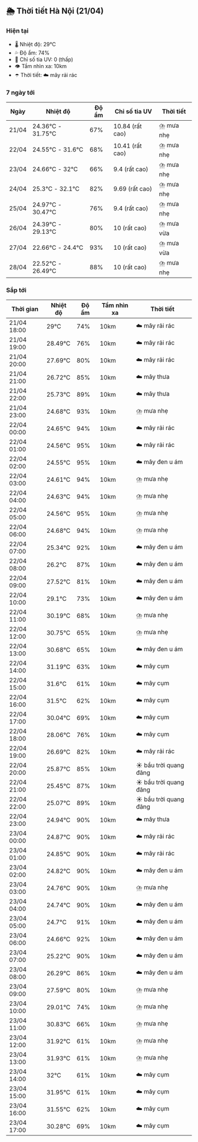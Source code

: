## 🌦️ Thời tiết Hà Nội (21/04)

### Hiện tại

- 🌡️ Nhiệt độ: 29℃
- 💦 Độ ẩm: 74%
- 🌟 Chỉ số tia UV: 0 (thấp)
- 👁️ Tầm nhìn xa: 10km
- ☂️ Thời tiết: ☁️ mây rải rác

### 7 ngày tới

| Ngày | Nhiệt độ | Độ ẩm | Chỉ số tia UV | Thời tiết |
| --- | --- | --- | --- | --- |
| 21/04 | 24.36℃ - 31.75℃ | 67% | 10.84 (rất cao) | ⛈️ mưa nhẹ |
| 22/04 | 24.55℃ - 31.6℃ | 68% | 10.41 (rất cao) | ⛈️ mưa nhẹ |
| 23/04 | 24.66℃ - 32℃ | 66% | 9.4 (rất cao) | ⛈️ mưa nhẹ |
| 24/04 | 25.3℃ - 32.1℃ | 82% | 9.69 (rất cao) | ⛈️ mưa nhẹ |
| 25/04 | 24.97℃ - 30.47℃ | 76% | 9.4 (rất cao) | ⛈️ mưa nhẹ |
| 26/04 | 24.39℃ - 29.13℃ | 80% | 10 (rất cao) | ⛈️ mưa vừa |
| 27/04 | 22.66℃ - 24.4℃ | 93% | 10 (rất cao) | ⛈️ mưa vừa |
| 28/04 | 22.52℃ - 26.49℃ | 88% | 10 (rất cao) | ⛈️ mưa nhẹ |

### Sắp tới

| Thời gian | Nhiệt độ | Độ ẩm | Tầm nhìn xa | Thời tiết |
| --- | --- | --- | --- | --- |
| 21/04 18:00 | 29℃ | 74% | 10km | ☁️ mây rải rác |
| 21/04 19:00 | 28.49℃ | 76% | 10km | ☁️ mây rải rác |
| 21/04 20:00 | 27.69℃ | 80% | 10km | ☁️ mây rải rác |
| 21/04 21:00 | 26.72℃ | 85% | 10km | ☁️ mây thưa |
| 21/04 22:00 | 25.73℃ | 89% | 10km | ☁️ mây thưa |
| 21/04 23:00 | 24.68℃ | 93% | 10km | ⛈️ mưa nhẹ |
| 22/04 00:00 | 24.65℃ | 94% | 10km | ☁️ mây rải rác |
| 22/04 01:00 | 24.56℃ | 95% | 10km | ☁️ mây rải rác |
| 22/04 02:00 | 24.55℃ | 95% | 10km | ☁️ mây đen u ám |
| 22/04 03:00 | 24.61℃ | 94% | 10km | ⛈️ mưa nhẹ |
| 22/04 04:00 | 24.63℃ | 94% | 10km | ⛈️ mưa nhẹ |
| 22/04 05:00 | 24.56℃ | 95% | 10km | ⛈️ mưa nhẹ |
| 22/04 06:00 | 24.68℃ | 94% | 10km | ⛈️ mưa nhẹ |
| 22/04 07:00 | 25.34℃ | 92% | 10km | ☁️ mây đen u ám |
| 22/04 08:00 | 26.2℃ | 87% | 10km | ☁️ mây đen u ám |
| 22/04 09:00 | 27.52℃ | 81% | 10km | ☁️ mây đen u ám |
| 22/04 10:00 | 29.1℃ | 73% | 10km | ☁️ mây đen u ám |
| 22/04 11:00 | 30.19℃ | 68% | 10km | ⛈️ mưa nhẹ |
| 22/04 12:00 | 30.75℃ | 65% | 10km | ⛈️ mưa nhẹ |
| 22/04 13:00 | 30.68℃ | 65% | 10km | ☁️ mây đen u ám |
| 22/04 14:00 | 31.19℃ | 63% | 10km | ☁️ mây cụm |
| 22/04 15:00 | 31.6℃ | 61% | 10km | ☁️ mây cụm |
| 22/04 16:00 | 31.5℃ | 62% | 10km | ☁️ mây cụm |
| 22/04 17:00 | 30.04℃ | 69% | 10km | ☁️ mây cụm |
| 22/04 18:00 | 28.06℃ | 76% | 10km | ☁️ mây cụm |
| 22/04 19:00 | 26.69℃ | 82% | 10km | ☁️ mây rải rác |
| 22/04 20:00 | 25.87℃ | 85% | 10km | ☀️ bầu trời quang đãng |
| 22/04 21:00 | 25.45℃ | 87% | 10km | ☀️ bầu trời quang đãng |
| 22/04 22:00 | 25.07℃ | 89% | 10km | ☀️ bầu trời quang đãng |
| 22/04 23:00 | 24.94℃ | 90% | 10km | ☁️ mây thưa |
| 23/04 00:00 | 24.87℃ | 90% | 10km | ☁️ mây rải rác |
| 23/04 01:00 | 24.85℃ | 90% | 10km | ☁️ mây rải rác |
| 23/04 02:00 | 24.82℃ | 90% | 10km | ☁️ mây đen u ám |
| 23/04 03:00 | 24.76℃ | 90% | 10km | ⛈️ mưa nhẹ |
| 23/04 04:00 | 24.74℃ | 90% | 10km | ☁️ mây đen u ám |
| 23/04 05:00 | 24.7℃ | 91% | 10km | ☁️ mây đen u ám |
| 23/04 06:00 | 24.66℃ | 92% | 10km | ☁️ mây đen u ám |
| 23/04 07:00 | 25.22℃ | 90% | 10km | ☁️ mây đen u ám |
| 23/04 08:00 | 26.29℃ | 86% | 10km | ☁️ mây đen u ám |
| 23/04 09:00 | 27.59℃ | 80% | 10km | ⛈️ mưa nhẹ |
| 23/04 10:00 | 29.01℃ | 74% | 10km | ⛈️ mưa nhẹ |
| 23/04 11:00 | 30.83℃ | 66% | 10km | ⛈️ mưa nhẹ |
| 23/04 12:00 | 31.92℃ | 61% | 10km | ⛈️ mưa nhẹ |
| 23/04 13:00 | 31.93℃ | 61% | 10km | ⛈️ mưa nhẹ |
| 23/04 14:00 | 32℃ | 61% | 10km | ☁️ mây cụm |
| 23/04 15:00 | 31.95℃ | 61% | 10km | ☁️ mây cụm |
| 23/04 16:00 | 31.55℃ | 62% | 10km | ☁️ mây cụm |
| 23/04 17:00 | 30.28℃ | 69% | 10km | ☁️ mây cụm |
